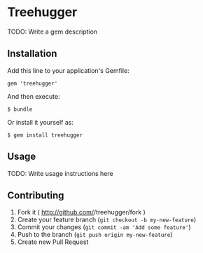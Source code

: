 # Treehugger

TODO: Write a gem description

## Installation

Add this line to your application's Gemfile:

    gem 'treehugger'

And then execute:

    $ bundle

Or install it yourself as:

    $ gem install treehugger

## Usage

TODO: Write usage instructions here

## Contributing

1. Fork it ( http://github.com/<my-github-username>/treehugger/fork )
2. Create your feature branch (`git checkout -b my-new-feature`)
3. Commit your changes (`git commit -am 'Add some feature'`)
4. Push to the branch (`git push origin my-new-feature`)
5. Create new Pull Request
